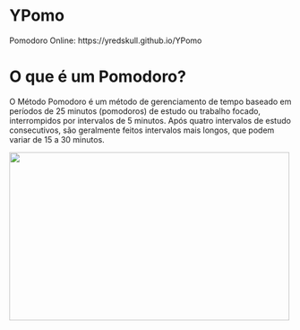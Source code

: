 <h1> <a src="https://yredskull.github.io/YPomo"><strong>YPomo</strong></a></h1>
 Pomodoro Online: https://yredskull.github.io/YPomo
 
<h1>O que é um Pomodoro?</h1>
 <p>O Método Pomodoro é um método de gerenciamento de tempo baseado em períodos de 25 minutos (pomodoros) de estudo ou trabalho focado, interrompidos por intervalos de 5 minutos. Após quatro intervalos de estudo consecutivos, são geralmente feitos intervalos mais longos, que podem variar de 15 a 30 minutos.</p>
 
 <img src="https://www.napratica.org.br/wp-content/uploads/2021/04/ciclo-tecnica-pomodoro.jpg" width='500px' height='300px'>
